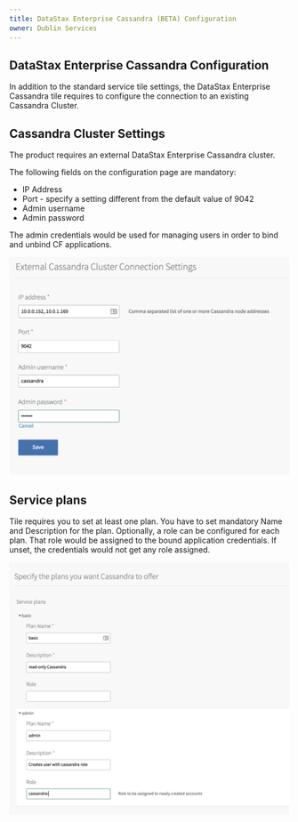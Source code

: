 ```yaml
---
title: DataStax Enterprise Cassandra (BETA) Configuration
owner: Dublin Services
---
```


## DataStax Enterprise Cassandra Configuration

In addition to the standard service tile settings, the DataStax Enterprise Cassandra tile
requires to configure the connection to an existing Cassandra Cluster.

## Cassandra Cluster Settings

The product requires an external DataStax Enterprise Cassandra cluster.

The following fields on the configuration page are mandatory:

* IP Address
* Port - specify a setting different from the default value of 9042
* Admin username
* Admin password

The admin credentials would be used for managing users in order to bind and unbind CF applications.

![Image of OpsManager Cassandra Cluster Configuration](cluster-settings.png)

## Service plans

Tile requires you to set at least one plan. You have to set mandatory Name and Description for the plan.
Optionally, a role can be configured for each plan. That role would be assigned to the bound application credentials.
If unset, the credentials would not get any role assigned.

![Image of OpsManager Cassandra Service plans Configuration](service-plans-settings.png)
